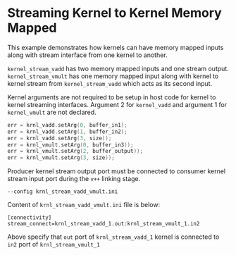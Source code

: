 Streaming Kernel to Kernel Memory Mapped
==============================================================

This example demonstrates how kernels can have memory mapped inputs along with stream interface from one kernel to another.

`kernel_stream_vadd` has two memory mapped inputs and one stream output. `kernel_stream_vmult` has one memory mapped input along with kernel to kernel stream from `kernel_stream_vadd` which acts as its second input.

Kernel arguments are not required to be setup in host code for kernel to kernel streaming interfaces. Argument 2 for `kernel_vadd` and argument 1 for `kernel_vmult` are not declared.  

```c++
err = krnl_vadd.setArg(0, buffer_in1);
err = krnl_vadd.setArg(1, buffer_in2);
err = krnl_vadd.setArg(3, size));
err = krnl_vmult.setArg(0, buffer_in3));
err = krnl_vmult.setArg(2, buffer_output));
err = krnl_vmult.setArg(3, size));
```
Producer kernel stream output port must be connected to consumer kernel stream input port during the `v++` linking stage.

```
--config krnl_stream_vadd_vmult.ini 
```
Content of `krnl_stream_vadd_vmult.ini` file is below:
```
[connectivity]
stream_connect=krnl_stream_vadd_1.out:krnl_stream_vmult_1.in2 
```
Above specify that `out` port of `krnl_stream_vadd_1` kernel is connected to `in2` port of `krnl_stream_vmult_1`
